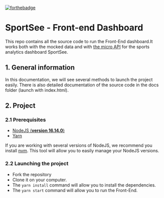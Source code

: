 [![forthebadge](https://forthebadge.com/images/badges/made-with-javascript.svg)](https://forthebadge.com)

# SportSee - Front-end Dashboard

This repo contains all the source code to run the Front-End dashboard.It works both with the mocked data and with [the micro API](https://github.com/OpenClassrooms-Student-Center/P9-front-end-dashboard) for the sports analytics dashboard SportSee.

## 1. General information

In this documentation, we will see several methods to launch the project easily. There is also detailed documentation of the source code in the docs folder (launch with index.html).

## 2. Project

### 2.1 Prerequisites

- [NodeJS (**version 16.14.0**)](https://nodejs.org/en/)
- [Yarn](https://yarnpkg.com/)

If you are working with several versions of NodeJS, we recommend you install [nvm](https://github.com/nvm-sh/nvm). This tool will allow you to easily manage your NodeJS versions.

### 2.2 Launching the project

- Fork the repository
- Clone it on your computer.
- The `yarn install` command will allow you to install the dependencies.
- The `yarn start` command will allow you to run the Front-End.
